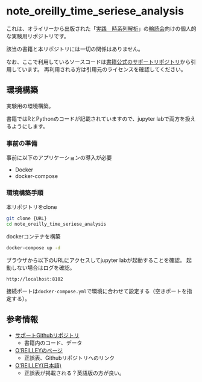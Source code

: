 # note_oreilly_time_seriese_analysis

これは、オライリーから出版された「[実践　時系列解析](https://www.oreilly.co.jp/books/9784873119601/)」の[輪読会](https://reading-circle-beginners.connpass.com/event/227344/)向けの個人的な実験用リポジトリです。

該当の書籍と本リポジトリには一切の関係はありません。

なお、ここで利用しているソースコードは[書籍公式のサポートリポジトリ](https://github.com/PracticalTimeSeriesAnalysis/BookRepo)から引用しています。
再利用される方は引用元のライセンスを確認してください。

## 環境構築

実験用の環境構築。

書籍ではRとPythonのコードが記載されていますので、jupyter labで両方を扱えるようにします。

### 事前の準備

事前に以下のアプリケーションの導入が必要

- Docker
- docker-compose

### 環境構築手順

本リポジトリをclone

```bash
git clone {URL}
cd note_oreilly_time_seriese_analysis
```

dockerコンテナを構築

```bash
docker-compose up -d
```

ブラウザから以下のURLにアクセスしてjupyter labが起動することを確認。
起動しない場合はログを確認。

`http://localhost:8102`

接続ポートは`docker-compose.yml`で環境に合わせて設定する（空きポートを指定する）。

## 参考情報

- [サポートGithubリポジトリ](https://github.com/PracticalTimeSeriesAnalysis/BookRepo)
  - 書籍内のコード、データ
- [O'REILLEYのページ](https://www.oreilly.com/library/view/practical-time-series/9781492041641/)
  - 正誤表、Githubリポジトリへのリンク
- [O'REILLEY(日本語)](https://www.oreilly.co.jp/books/9784873119601/)
  - 正誤表が掲載される？英語版の方が良い。
